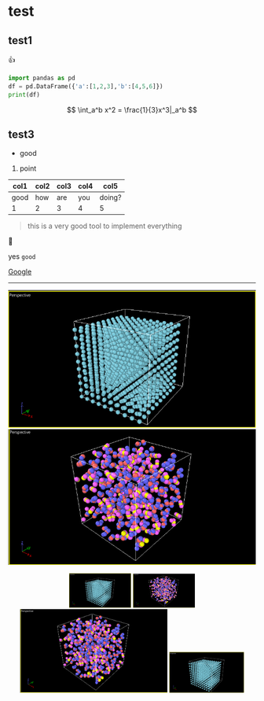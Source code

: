 # test

## test1

👍

```python
import pandas as pd 
df = pd.DataFrame({'a':[1,2,3],'b':[4,5,6]})  
print(df)
```

$$
\int_a^b x^2 = \frac{1}{3}x^3|_a^b
$$

## test3

- good

1. point


| col1 | col2 | col3 | col4 | col5   |
| ------ | ------ | ------ | ------ | -------- |
| good | how  | are  | you  | doing? |
| 1    | 2    | 3    | 4    | 5      |

> this is a very good tool to implement everything

👀️

yes `good`

[Google](https://www.google.com/)

---

![local image](../images/test.png)
![new_image](../images/new.png)


<center class ='img'>
<img title="test" src="../images/test.png" width="25%">
<img title="new" src="../images/new.png" width="25%">
</center>

<div align=center>
<img src="../images/new.png" width = 300 height = 170>
<img src="../images/test.png" width=30%> 
</div>
